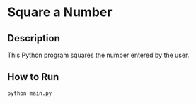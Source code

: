 # Square a Number

## Description
This Python program squares the number entered by the user.

## How to Run
```bash
python main.py
